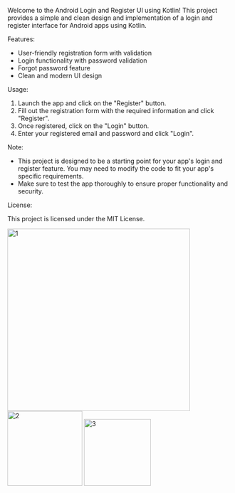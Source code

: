 
Welcome to the Android Login and Register UI using Kotlin! This project provides a simple and clean design and implementation of a login and register interface for Android apps using Kotlin.

Features:

* User-friendly registration form with validation
* Login functionality with password validation
* Forgot password feature
* Clean and modern UI design


Usage:

1. Launch the app and click on the "Register" button.
2. Fill out the registration form with the required information and click "Register".
3. Once registered, click on the "Login" button.
4. Enter your registered email and password and click "Login".


Note:

* This project is designed to be a starting point for your app's login and register feature. You may need to modify the code to fit your app's specific requirements.
* Make sure to test the app thoroughly to ensure proper functionality and security.

License:

This project is licensed under the MIT License.


<img width="410" alt="1" src="https://github.com/IvenLagowan/TugasPM1/assets/94290469/23e1a5b2-cbfc-4fa3-b892-f2a6b88b12a1">
<img width="168" alt="2" src="https://github.com/IvenLagowan/TugasPM1/assets/94290469/5502c8d0-78a1-42dd-8b90-f550696565d9">
<img width="150" alt="3" src="https://github.com/IvenLagowan/TugasPM1/assets/94290469/28fa9678-2087-46c8-8352-9ecc279923c7">

